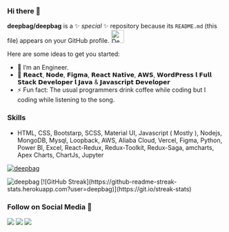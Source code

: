 ### Hi there 👋

**deepbag/deepbag** is a ✨ _special_ ✨ repository because its `README.md` (this file) appears on your GitHub profile. <a href="https://dev.to/deepbag_">
  <img src="https://d2fltix0v2e0sb.cloudfront.net/dev-badge.svg" alt="Deep Bag's DEV Community Profile" height="30" width="30">
</a>

Here are some ideas to get you started:

- 🔭 I’m an Engineer.
- 👯 𝗥𝗲𝗮𝗰𝘁, 𝗡𝗼𝗱𝗲, 𝗙𝗶𝗴𝗺𝗮, 𝗥𝗲𝗮𝗰𝘁 𝗡𝗮𝘁𝗶𝘃𝗲, 𝗔𝗪𝗦, 𝗪𝗼𝗿𝗱𝗣𝗿𝗲𝘀𝘀 𝗹 𝗙𝘂𝗹𝗹 𝗦𝘁𝗮𝗰𝗸 𝗗𝗲𝘃𝗲𝗹𝗼𝗽𝗲𝗿 𝗹 𝗝𝗮𝘃𝗮 & 𝗝𝗮𝘃𝗮𝘀𝗰𝗿𝗶𝗽𝘁 𝗗𝗲𝘃𝗲𝗹𝗼𝗽𝗲𝗿
- ⚡ Fun fact: The usual programmers drink coffee while coding but I coding while listening to the song.

### Skills 
- HTML, CSS, Bootstarp, SCSS, Material UI, Javascript ( Mostly ), Nodejs, MongoDB, Mysql, Loopback, AWS, Aliaba Cloud, Vercel, Figma, Python, Power BI, Excel, React-Redux, Redux-Toolkit, Redux-Saga, amcharts, Apex Charts, ChartJs, Jupyter

<p align="left"> <a href="https://github.com/ryo-ma/github-profile-trophy"><img src="https://github-profile-trophy.vercel.app/?username=deepbag" alt="deepbag" /></a> </p>
<p><img align="left" src="https://github-readme-stats.vercel.app/api/top-langs?username=deepbag&show_icons=true&locale=en&layout=compact" alt="deepbag" /></p>
[![GitHub Streak](https://github-readme-streak-stats.herokuapp.com?user=deepbag)](https://git.io/streak-stats)

### Follow on Social Media 👋
[<img src="https://img.shields.io/badge/twitter-%231DA1F2.svg?&style=for-the-badge&logo=twitter&logoColor=white" />](https://twitter.com/erdeepbag) [<img src="https://img.shields.io/badge/linkedin-%230077B5.svg?&style=for-the-badge&logo=linkedin&logoColor=white" />](https://www.linkedin.com/in/deepbag/) [<img src = "https://img.shields.io/badge/instagram-%23E4405F.svg?&style=for-the-badge&logo=instagram&logoColor=white">](https://www.instagram.com/er.deepbag/)
